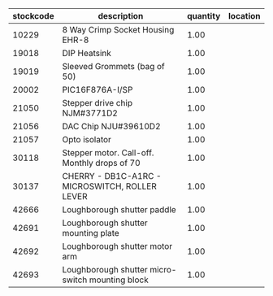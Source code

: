 |stockcode|description|quantity|location|
|---------|-----------|--------|--------|
|10229|8 Way Crimp Socket Housing  EHR-8|1.00||
|19018|DIP Heatsink|1.00||
|19019|Sleeved Grommets (bag of 50)|1.00||
|20002|PIC16F876A-I/SP|1.00||
|21050|Stepper drive chip NJM#3771D2|1.00||
|21056|DAC Chip  NJU#39610D2|1.00||
|21057|Opto isolator|1.00||
|30118|Stepper motor.  Call-off.  Monthly drops of 70|1.00||
|30137|CHERRY - DB1C-A1RC - MICROSWITCH, ROLLER LEVER|1.00||
|42666|Loughborough shutter paddle|1.00||
|42691|Loughborough shutter mounting plate|1.00||
|42692|Loughborough shutter motor arm|1.00||
|42693|Loughborough shutter micro-switch mounting block|1.00||
